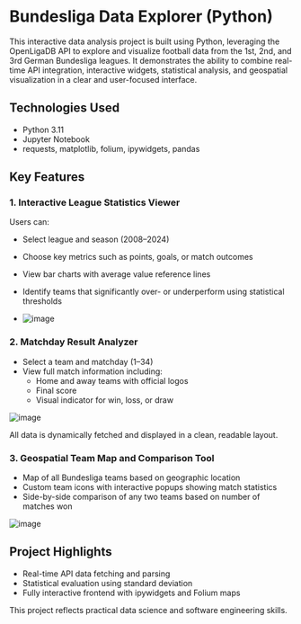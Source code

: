 # Bundesliga Data Explorer (Python)

This interactive data analysis project is built using Python, leveraging the OpenLigaDB API to explore and visualize football data from the 1st, 2nd, and 3rd German Bundesliga leagues. It demonstrates the ability to combine real-time API integration, interactive widgets, statistical analysis, and geospatial visualization in a clear and user-focused interface.

## Technologies Used
- Python 3.11
- Jupyter Notebook
- requests, matplotlib, folium, ipywidgets, pandas

## Key Features

### 1. Interactive League Statistics Viewer
Users can:
- Select league and season (2008–2024)
- Choose key metrics such as points, goals, or match outcomes
- View bar charts with average value reference lines
- Identify teams that significantly over- or underperform using statistical thresholds

- ![image](https://github.com/user-attachments/assets/fe8d5fa0-4096-44af-958d-685385947346)


### 2. Matchday Result Analyzer
- Select a team and matchday (1–34)
- View full match information including:
  - Home and away teams with official logos
  - Final score
  - Visual indicator for win, loss, or draw

![image](https://github.com/user-attachments/assets/83ddc036-e6f6-424f-a516-f0540c2a5e9e)


All data is dynamically fetched and displayed in a clean, readable layout.

### 3. Geospatial Team Map and Comparison Tool
- Map of all Bundesliga teams based on geographic location
- Custom team icons with interactive popups showing match statistics
- Side-by-side comparison of any two teams based on number of matches won

![image](https://github.com/user-attachments/assets/63a0e76d-c83b-4e72-bed2-e6f1e3d057ad)


## Project Highlights
- Real-time API data fetching and parsing
- Statistical evaluation using standard deviation
- Fully interactive frontend with ipywidgets and Folium maps

This project reflects practical data science and software engineering skills.
